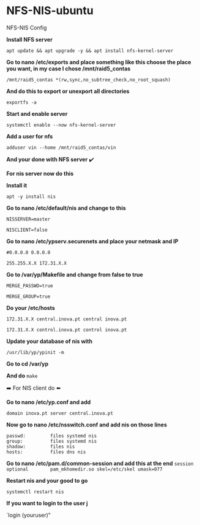# NFS-NIS-ubuntu

NFS-NIS Config

**Install NFS server**

`apt update && apt upgrade -y && apt install nfs-kernel-server`

**Go to nano /etc/exports and place something like this choose the place you want, in my case I chose /mnt/raid5_contas**

`/mnt/raid5_contas *(rw,sync,no_subtree_check,no_root_squash)`

**And do this to export or unexport all directories** 

`exportfs -a`

**Start and enable server**

`systemctl enable --now nfs-kernel-server`

**Add a user for nfs**

`adduser vin --home /mnt/raid5_contas/vin`

**And your done with NFS server** ✔️



**For nis server now do this**

**Install it**

`apt -y install nis`

**Go to nano /etc/default/nis and change to this**

`NISSERVER=master`

`NISCLIENT=false`

**Go to nano /etc/ypserv.securenets and place your netmask and IP**

`#0.0.0.0 0.0.0.0`

`255.255.X.X 172.31.X.X`

**Go to /var/yp/Makefile and change from false to true**

`MERGE_PASSWD=true`

`MERGE_GROUP=true`

**Do your /etc/hosts**

`172.31.X.X central.inova.pt central inova.pt`

`172.31.X.X control.inova.pt control inova.pt`

**Update your database of nis with**

`/usr/lib/yp/ypinit -m`

**Go to cd /var/yp**

**And do** `make`

➡️ For NIS client do ⬅️

**Go to nano /etc/yp.conf and add**

`domain inova.pt server central.inova.pt`

**Now go to nano /etc/nsswitch.conf and add nis on those lines**

```
passwd:         files systemd nis
group:          files systemd nis
shadow:         files nis
hosts:          files dns nis
```
**Go to nano /etc/pam.d/common-session and add this at the end**
`session optional        pam_mkhomedir.so skel=/etc/skel umask=077`

**Restart nis and your good to go**

`systemctl restart nis`

**If you want to login to the user j**

`login (youruser)"
